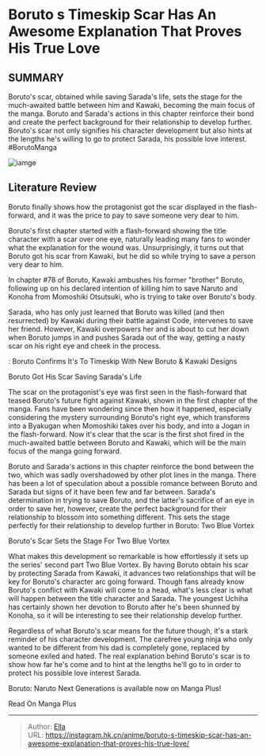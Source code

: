 # Boruto s Timeskip Scar Has An Awesome Explanation That Proves His True Love


## SUMMARY 



  Boruto&#39;s scar, obtained while saving Sarada&#39;s life, sets the stage for the much-awaited battle between him and Kawaki, becoming the main focus of the manga.   Boruto and Sarada&#39;s actions in this chapter reinforce their bond and create the perfect background for their relationship to develop further.   Boruto&#39;s scar not only signifies his character development but also hints at the lengths he&#39;s willing to go to protect Sarada, his possible love interest. #BorutoManga  

![iamge](https://static1.srcdn.com/wordpress/wp-content/uploads/2023/12/boruto-shows-off-his-scar.jpg)

## Literature Review

Boruto finally shows how the protagonist got the scar displayed in the flash-forward, and it was the price to pay to save someone very dear to him.




Boruto&#39;s first chapter started with a flash-forward showing the title character with a scar over one eye, naturally leading many fans to wonder what the explanation for the wound was. Unsurprisingly, it turns out that Boruto got his scar from Kawaki, but he did so while trying to save a person very dear to him.




In chapter #78 of Boruto, Kawaki ambushes his former &#34;brother&#34; Boruto, following up on his declared intention of killing him to save Naruto and Konoha from Momoshiki Otsutsuki, who is trying to take over Boruto&#39;s body.

          

Sarada, who has only just learned that Boruto was killed (and then resurrected) by Kawaki during their battle against Code, intervenes to save her friend. However, Kawaki overpowers her and is about to cut her down when Boruto jumps in and pushes Sarada out of the way, getting a nasty scar on his right eye and cheek in the process.

 : Boruto Confirms It&#39;s   To Timeskip With New Boruto &amp; Kawaki Designs


 Boruto Got His Scar Saving Sarada&#39;s Life 
          




The scar on the protagonist&#39;s eye was first seen in the flash-forward that teased Boruto&#39;s future fight against Kawaki, shown in the first chapter of the manga. Fans have been wondering since then how it happened, especially considering the mystery surrounding Boruto&#39;s right eye, which transforms into a Byakugan when Momoshiki takes over his body, and into a Jogan in the flash-forward. Now it&#39;s clear that the scar is the first shot fired in the much-awaited battle between Boruto and Kawaki, which will be the main focus of the manga going forward.

Boruto and Sarada&#39;s actions in this chapter reinforce the bond between the two, which was sadly overshadowed by other plot lines in the manga. There has been a lot of speculation about a possible romance between Boruto and Sarada but signs of it have been few and far between. Sarada&#39;s determination in trying to save Boruto, and the latter&#39;s sacrifice of an eye in order to save her, however, create the perfect background for their relationship to blossom into something different. This sets the stage perfectly for their relationship to develop further in Boruto: Two Blue Vortex






 Boruto&#39;s Scar Sets the Stage For Two Blue Vortex 
          

What makes this development so remarkable is how effortlessly it sets up the series&#39; second part Two Blue Vortex. By having Boruto obtain his scar by protecting Sarada from Kawaki, it advances two relationships that will be key for Boruto&#39;s character arc going forward. Though fans already know Boruto&#39;s conflict with Kawaki will come to a head, what&#39;s less clear is what will happen between the title character and Sarada. The youngest Uchiha has certainly shown her devotion to Boruto after he&#39;s been shunned by Konoha, so it will be interesting to see their relationship develop further.

Regardless of what Boruto&#39;s scar means for the future though, it&#39;s a stark reminder of his character development. The carefree young ninja who only wanted to be different from his dad is completely gone, replaced by someone exiled and hated. The real explanation behind Boruto&#39;s scar is to show how far he&#39;s come and to hint at the lengths he&#39;ll go to in order to protect his possible love interest Sarada.




Boruto: Naruto Next Generations is available now on Manga Plus!

Read On Manga Plus



---

> Author: [Ella](https://instagram.hk.cn/)  
> URL: https://instagram.hk.cn/anime/boruto-s-timeskip-scar-has-an-awesome-explanation-that-proves-his-true-love/  

